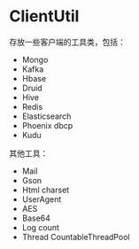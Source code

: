 # ClientUtil 

存放一些客户端的工具类，包括：

+ Mongo
+ Kafka
+ Hbase
+ Druid
+ Hive
+ Redis
+ Elasticsearch
+ Phoenix dbcp
+ Kudu

其他工具：

+ Mail
+ Gson
+ Html charset
+ UserAgent
+ AES
+ Base64
+ Log count
+ Thread CountableThreadPool
